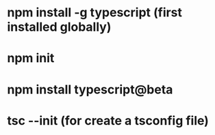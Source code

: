 # npm install -g typescript (first installed globally)
# npm init
# npm install typescript@beta

# tsc --init (for create a tsconfig file)